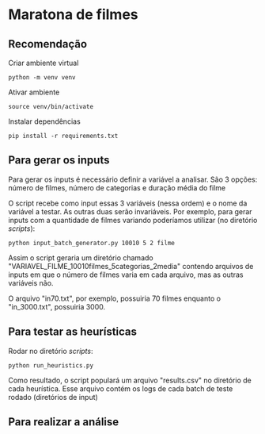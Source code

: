 # Maratona de filmes

## Recomendação

Criar ambiente virtual

    python -m venv venv

Ativar ambiente

    source venv/bin/activate

Instalar dependências

    pip install -r requirements.txt

## Para gerar os inputs

Para gerar os inputs é necessário definir a variável a analisar. São 3 opções: número de filmes, número de categorias
e duração média do filme

O script recebe como input essas 3 variáveis (nessa ordem) e o nome da variável a testar. As outras duas serão 
invariáveis.
Por exemplo, para gerar inputs com a quantidade de filmes variando poderíamos utilizar (no diretório *scripts*):

    python input_batch_generator.py 10010 5 2 filme

Assim o script geraria um diretório chamado "VARIAVEL_FILME_10010filmes_5categorias_2media" contendo arquivos de 
inputs em que o número de filmes varia em cada arquivo, mas as outras variáveis não.

O arquivo "in70.txt", por exemplo, possuiria 70 filmes enquanto o "in_3000.txt", possuiria 3000.

## Para testar as heurísticas

Rodar no diretório *scripts*:

    python run_heuristics.py

Como resultado, o script populará um arquivo "results.csv" no diretório de cada heurística. Esse arquivo contém os logs
de cada batch de teste rodado (diretórios de input)

## Para realizar a análise

